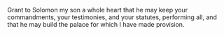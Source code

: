 Grant to Solomon my son a whole heart that he may keep your commandments, your testimonies, and your statutes, performing all, and that he may build the palace for which I have made provision.
